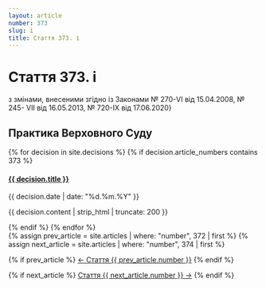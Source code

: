 ```yaml
---
layout: article
number: 373
slug: i
title: Стаття 373. і
---
```


# Стаття 373. і

з змінами, внесеними згідно із Законами № 270-VI від 15.04.2008, № 245- VII від 16.05.2013, № 720-IX від 17.06.2020}

## Практика Верховного Суду

<div class="decisions-container">
{% for decision in site.decisions %}
  {% if decision.article_numbers contains 373 %}
    <div class="decision-item">
      <h4><a href="{{ decision.url }}">{{ decision.title }}</a></h4>
      <p class="decision-date">{{ decision.date | date: "%d.%m.%Y" }}</p>
      <p class="decision-excerpt">{{ decision.content | strip_html | truncate: 200 }}</p>
    </div>
  {% endif %}
{% endfor %}
</div>

<div class="article-navigation">
  {% assign prev_article = site.articles | where: "number", 372 | first %}
  {% assign next_article = site.articles | where: "number", 374 | first %}
  
  {% if prev_article %}
    <a href="{{ prev_article.url }}" class="prev-article">← Стаття {{ prev_article.number }}</a>
  {% endif %}
  
  {% if next_article %}
    <a href="{{ next_article.url }}" class="next-article">Стаття {{ next_article.number }} →</a>
  {% endif %}
</div>
